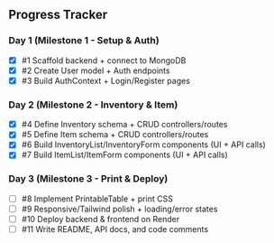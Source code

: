 ## Progress Tracker
### Day 1 (Milestone 1 - Setup & Auth)
- [x] #1 Scaffold backend + connect to MongoDB
- [x] #2 Create User model + Auth endpoints
- [x] #3 Build AuthContext + Login/Register pages

### Day 2 (Milestone 2 - Inventory & Item)
- [x] #4 Define Inventory schema + CRUD controllers/routes
- [x] #5 Define Item schema + CRUD controllers/routes
- [x] #6 Build InventoryList/InventoryForm components (UI + API calls)
- [x] #7 Build ItemList/ItemForm components (UI + API calls)

### Day 3 (Milestone 3 - Print & Deploy)
- [ ] #8 Implement PrintableTable + print CSS
- [ ] #9 Responsive/Tailwind polish + loading/error states
- [ ] #10 Deploy backend & frontend on Render
- [ ] #11 Write README, API docs, and code comments
